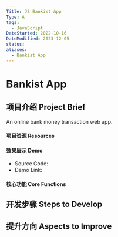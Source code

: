 ```yaml
---
Title: JS Bankist App
Type: A
tags:
  - JavaScript
DateStarted: 2022-10-16
DateModified: 2023-12-05
status: 
aliases:
  - Bankist App
---
```

# Bankist App
## 项目介绍 Project Brief
An online bank money transaction web app.
#### 项目资源 Resources

#### 效果展示 Demo

- Source Code:  
- Demo Link:

#### 核心功能 Core Functions


## 开发步骤 Steps to Develop


## 提升方向 Aspects to Improve


